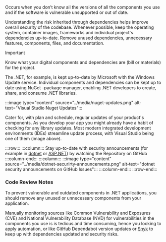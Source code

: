 
Occurs when you don’t know all the versions of all the components you use and if the software is vulnerable unsupported or out of date.

Understanding the risk inherited through dependencies helps improve overall security of the codebase. Whenever possible, keep the operating system, container images, frameworks and individual project's dependencies up-to-date.
Remove unused dependencies, unnecessary features, components, files, and documentation.

> [!IMPORTANT]
> Know what your digital components and dependencies are (bill or materials) for the project.

The .NET, for example, is kept up-to-date by Microsoft with the Windows Update service. Individual components and dependencies can be kept up to date using NuGet -package manager, enabling .NET developers to create, share, and consume .NET libraries.

:::image type="content" source="../media/nuget-updates.png" alt-text="Visual Studio Nuget Updates":::

Cater for, with plan and schedule, regular updates of your product's components. As you develop your app you might already have a habit of checking for any library updates. Most modern integrated development environments (IDEs) streamline update process, with Visual Studio being one of them (image above).

:::row:::
    :::column:::
        Stay up-to-date with security announcements (for example in [dotnet](https://github.com/dotnet/announcements/issues?q=is%3Aopen+is%3Aissue+label%3ASecurity) or [ASP.NET](https://github.com/aspnet/Announcements/issues?q=is%3Aopen+is%3Aissue+label%3ASecurity)) by watching the Repository on GitHub
    :::column-end:::
    :::column:::
        :::image type="content" source="../media/dotnet-securirty-announcements.png" alt-text="dotnet security announcements on GitHub Issues":::
    :::column-end:::
:::row-end:::

### Code Review Notes

To prevent vulnerable and outdated components in .NET applications, you should remove any unused or unnecessary components from your application.

Manually monitoring sources like Common Vulnerability and Exposures (CVE) and National Vulnerability Database (NVD) for vulnerabilities in the components you use is is tedious and time consuming, hence you looking to apply automation, or like GitHub Dependabot version updates or [Snyk](https://snyk.io/) to keep up with dependencies updated and security risks.
